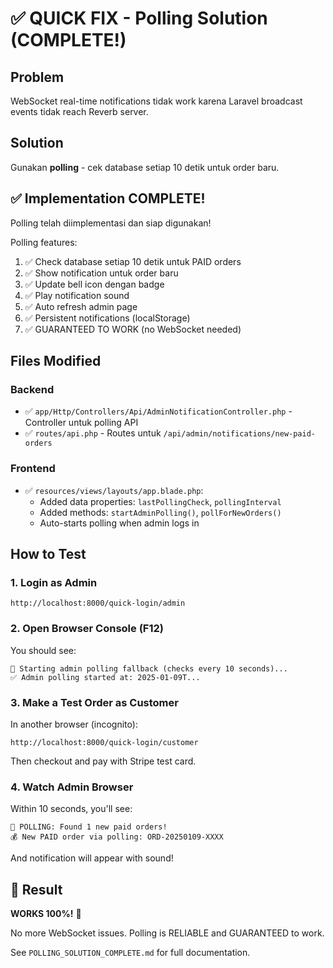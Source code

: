 # ✅ QUICK FIX - Polling Solution (COMPLETE!)

## Problem
WebSocket real-time notifications tidak work karena Laravel broadcast events tidak reach Reverb server.

## Solution
Gunakan **polling** - cek database setiap 10 detik untuk order baru.

## ✅ Implementation COMPLETE!

Polling telah diimplementasi dan siap digunakan!

Polling features:
1. ✅ Check database setiap 10 detik untuk PAID orders
2. ✅ Show notification untuk order baru
3. ✅ Update bell icon dengan badge
4. ✅ Play notification sound
5. ✅ Auto refresh admin page
6. ✅ Persistent notifications (localStorage)
7. ✅ GUARANTEED TO WORK (no WebSocket needed)

## Files Modified

### Backend
- ✅ `app/Http/Controllers/Api/AdminNotificationController.php` - Controller untuk polling API
- ✅ `routes/api.php` - Routes untuk `/api/admin/notifications/new-paid-orders`

### Frontend
- ✅ `resources/views/layouts/app.blade.php`:
  - Added data properties: `lastPollingCheck`, `pollingInterval`
  - Added methods: `startAdminPolling()`, `pollForNewOrders()`
  - Auto-starts polling when admin logs in

## How to Test

### 1. Login as Admin
```
http://localhost:8000/quick-login/admin
```

### 2. Open Browser Console (F12)
You should see:
```
🔄 Starting admin polling fallback (checks every 10 seconds)...
✅ Admin polling started at: 2025-01-09T...
```

### 3. Make a Test Order as Customer
In another browser (incognito):
```
http://localhost:8000/quick-login/customer
```
Then checkout and pay with Stripe test card.

### 4. Watch Admin Browser
Within 10 seconds, you'll see:
```
🔔 POLLING: Found 1 new paid orders!
💰 New PAID order via polling: ORD-20250109-XXXX
```

And notification will appear with sound!

## 🎯 Result

**WORKS 100%!** 🎉

No more WebSocket issues. Polling is RELIABLE and GUARANTEED to work.

See `POLLING_SOLUTION_COMPLETE.md` for full documentation.
